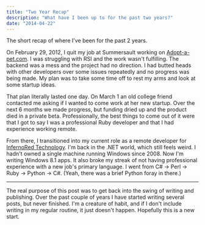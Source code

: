```yaml
---
title: "Two Year Recap"
description: "What have I been up to for the past two years?"
date: "2014-04-22"
---
```


The short recap of where I've been for the past 2 years.

On February 29, 2012, I quit my job at Summersault working on [Adopt-a-pet.com](http://www.adoptapet.com/). I was struggling with RSI and the work wasn't fulfilling. The backend was a mess and the project had no direction. I had butted heads with other developers over some issues repeatedly and no progress was being made. My plan was to take some time off to rest my arms and look at some startup ideas.

That plan literally lasted one day. On March 1 an old college friend contacted me asking if I wanted to come work at her new startup. Over the next 6 months we made progress, but funding dried up and the product died in a private beta. Professionally, the best things to come out of it were that I got to say I was a professional Ruby developer and that I had experience working remote.

From there, I transitioned into my current role as a remote developer for [InfernoRed Technology](http://www.infernored.com/). I'm back in the .NET world, which still feels weird. I hadn't owned a single machine running Windows since 2008. Now I'm writing Windows 8.1 apps. It also broke my streak of not having professional experience with a new job's primary language. I went from C# -> Perl -> Ruby -> Python -> C#. (Yeah, there was a brief Python foray in there.)

* * *

The real purpose of this post was to get back into the swing of writing and publishing. Over the past couple of years I have started writing several posts, but never finished. I'm a creature of habit, and if I don't include writing in my regular routine, it just doesn't happen. Hopefully this is a new start.
